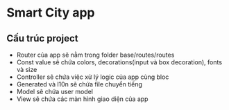 # Smart City app

## Cấu trúc project
- Router của app sẽ nằm trong folder base/routes/routes
- Const value sẽ chứa colors, decorations(input và box decoration), fonts và size
- Controller sẽ chứa việc xử lý logic của app cùng bloc
- Generated và l10n sẽ chứa file chuyển tiếng
- Model sẽ chứa user model
- View sẽ chứa các màn hình giao diện của app